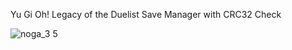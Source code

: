 Yu Gi Oh! Legacy of the Duelist Save Manager with CRC32 Check

![noga_3 5](https://cdn.discordapp.com/attachments/564199590019072001/572039132780560385/unknown.png)